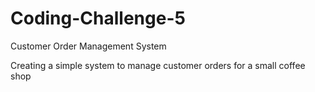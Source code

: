 # Coding-Challenge-5
Customer Order Management System

Creating a simple system to manage customer orders for a small coffee shop